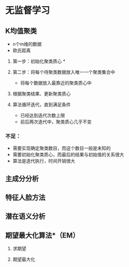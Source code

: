 # 无监督学习
## K均值聚类

* n个m维的数据
* 欧氏距离

1. 第一步：初始化聚类质心
   * 
2. 第二步：将每个待聚类数据放入唯一一个聚类集合中
   * 将每个数据放入最靠近的聚类质心中

3. 根据聚类结果、更新聚类质心
4. 算法循环迭代，直到满足条件
   * 已经达到迭代次数上限
   * 前后两次迭代中，聚类质心几乎不变

### 不足：

* 需要实现确定聚类数目，而这个数目一般是未知的
* 需要初始化聚类质心，而最后的结果与初始值的关系很大
* 算法是迭代执行，时间开销很大

## 主成分分析

## 特征人脸方法

## 潜在语义分析

## 期望最大化算法*（EM）

1. 求期望

2. 期望最大化

